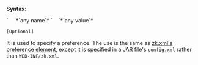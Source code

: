 **Syntax:**

<preference>  
`    `<name>*`any name`*</name>  
`    `<value>*`any value`*</value>  
</preference>

`[Optional]`

It is used to specify a preference. The use is the same as [zk.xml's
preference
element](ZK_Configuration_Reference/zk.xml/The_preference_Element),
except it is specified in a JAR file's `config.xml` rather than
`WEB-INF/zk.xml`.



